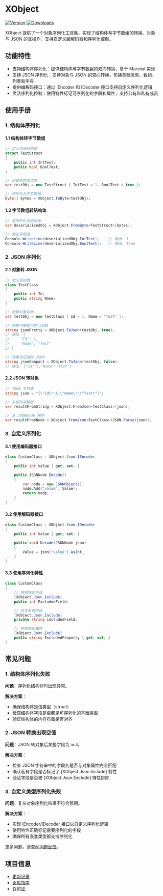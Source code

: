# XObject

[![Version](https://img.shields.io/npm/v/ep.u3d.util)](https://www.npmjs.com/package/ep.u3d.util)
[![Downloads](https://img.shields.io/npm/dm/ep.u3d.util)](https://www.npmjs.com/package/ep.u3d.util)  

XObject 提供了一个对象序列化工具集，实现了结构体与字节数组的转换、对象与 JSON 的互操作，支持自定义编解码器和序列化控制。

## 功能特性

- 支持结构体序列化：提供结构体与字节数组的双向转换，基于 Marshal 实现
- 支持 JSON 序列化：支持对象与 JSON 的双向转换，包括基础类型、数组、列表和字典
- 提供编解码接口：通过 IEncoder 和 IDecoder 接口支持自定义序列化逻辑
- 灵活序列化控制：使用特性标记可序列化的字段和属性，支持公有和私有成员

## 使用手册

### 1. 结构体序列化

#### 1.1 结构体转字节数组
```csharp
// 定义测试结构体
struct TestStruct
{
    public int IntTest;
    public bool BoolTest;
}

// 创建结构体实例
var testObj = new TestStruct { IntTest = 1, BoolTest = true };

// 序列化为字节数组
byte[] bytes = XObject.ToByte(testObj);
```

#### 1.2 字节数组转结构体
```csharp
// 反序列化为结构体
var deserializedObj = XObject.FromByte<TestStruct>(bytes);

// 验证字段值
Console.WriteLine(deserializedObj.IntTest);    // 输出: 1
Console.WriteLine(deserializedObj.BoolTest);   // 输出: True
```

### 2. JSON 序列化

#### 2.1 对象转 JSON
```csharp
// 定义测试类
class TestClass
{
    public int Id;
    public string Name;
}

// 创建对象实例
var testObj = new TestClass { Id = 1, Name = "Test" };

// 转换为格式化的 JSON
string jsonPretty = XObject.ToJson(testObj, true);
// 输出: {
//     "Id": 1,
//     "Name": "Test"
// }

// 转换为压缩的 JSON
string jsonCompact = XObject.ToJson(testObj, false);
// 输出: {"Id":1,"Name":"Test"}
```

#### 2.2 JSON 转对象
```csharp
// JSON 字符串
string json = "{\"Id\":1,\"Name\":\"Test\"}";

// 从字符串解析
var resultFromString = XObject.FromJson<TestClass>(json);

// 从 JSONNode 解析
var resultFromNode = XObject.FromJson<TestClass>(JSON.Parse(json));
```

### 3. 自定义序列化

#### 3.1 使用编码器接口
```csharp
class CustomClass : XObject.Json.IEncoder
{
    public int Value { get; set; }

    public JSONNode Encode()
    {
        var node = new JSONObject();
        node.Add("value", Value);
        return node;
    }
}
```

#### 3.2 使用解码器接口
```csharp
class CustomClass : XObject.Json.IDecoder
{
    public int Value { get; set; }

    public void Decode(JSONNode json)
    {
        Value = json["value"].AsInt;
    }
}
```

#### 3.3 使用序列化特性
```csharp
class CustomClass
{
    // 排除特定字段
    [XObject.Json.Exclude]
    public int ExcludedField;

    // 包含私有字段
    [XObject.Json.Include]
    private string includedField;

    // 排除特定属性
    [XObject.Json.Exclude]
    public string ExcludedProperty { get; set; }
}
```

## 常见问题

### 1. 结构体序列化失败
**问题**：序列化结构体时出现异常。

**解决方案**：
- 确保结构体是值类型（struct）
- 检查结构体字段是否都是可序列化的基础类型
- 验证结构体的内存布局是否对齐

### 2. JSON 转换出现空值
**问题**：JSON 转对象后某些字段为 null。

**解决方案**：
- 检查 JSON 字符串中的字段名是否与对象属性完全匹配
- 确认私有字段是否标记了 [XObject.Json.Include] 特性
- 验证字段是否被 [XObject.Json.Exclude] 特性排除

### 3. 自定义类型序列化失败
**问题**：复杂对象序列化结果不符合预期。

**解决方案**：
- 实现 IEncoder/IDecoder 接口以自定义序列化逻辑
- 使用特性正确标记需要序列化的字段
- 确保所有嵌套类型都支持序列化

更多问题，请查阅[问题反馈](../CONTRIBUTING.md#问题反馈)。

## 项目信息

- [更新记录](../CHANGELOG.md)
- [贡献指南](../CONTRIBUTING.md)
- [许可证](../LICENSE) 